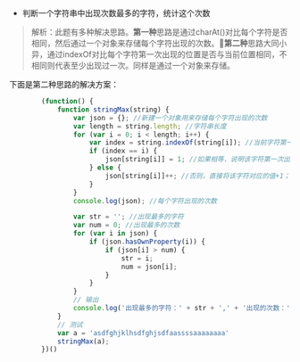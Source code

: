 - 判断一个字符串中出现次数最多的字符，统计这个次数

> 解析：此题有多种解决思路。**第一种**思路是通过charAt()对比每个字符是否相同，然后通过一个对象来存储每个字符出现的次数。**第二种**思路大同小异，通过indexOf对比每个字符第一次出现的位置是否与当前位置相同，不相同则代表至少出现过一次。同样是通过一个对象来存储。

下面是第二种思路的解决方案：
```JavaScript
        (function() {
            function stringMax(string) {
                var json = {}; //新建一个对象用来存储每个字符出现的次数
                var length = string.length; //字符串长度
                for (var i = 0; i < length; i++) {
                    var index = string.indexOf(string[i]); //当前字符第一次出现的位置
                    if (index == i) {
                        json[string[i]] = 1; //如果相等，说明该字符第一次出现
                    } else {
                        json[string[i]]++; //否则，直接将该字符对应的值+1；
                    }
                }
                console.log(json); //每个字符出现的次数

                var str = ''; //出现最多的字符
                var num = 0; //出现最多的次数
                for (var i in json) {
                    if (json.hasOwnProperty(i)) {
                        if (json[i] > num) {
                            str = i;
                            num = json[i];
                        }
                    }
                }
                // 输出
                console.log('出现最多的字符：' + str + ',' + '出现的次数：' + num);
            }
            // 测试
            var a = 'asdfghjklhsdfghjsdfaassssaaaaaaaa'
            stringMax(a);
        })()
```
